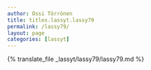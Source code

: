 ```yaml
---
author: Ossi Törrönen
title: titles.lassyt.lassy79
permalink: /lassy79/
layout: page
categories: [lassyt]
---
```

{% translate_file _lassyt/lassy79/lassy79.md %}